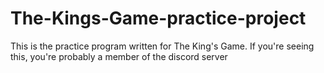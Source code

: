 # The-Kings-Game-practice-project
This is the practice program written for The King's Game. If you're seeing this, you're probably a member of the discord server
